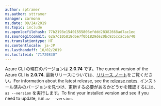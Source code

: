 ```yaml
---
author: sptramer
ms.author: sttramer
manager: carmonm
ms.date: 09/24/2019
ms.topic: include
ms.openlocfilehash: 77b2193e15401555806efddd28382668ad7ac1ec
ms.sourcegitcommit: 62a7c105818d6e7f0b1829de20bc935ccac5a740
ms.translationtype: HT
ms.contentlocale: ja-JP
ms.lasthandoff: 10/02/2019
ms.locfileid: "71720830"
---
```

<span data-ttu-id="2544a-101">Azure CLI の現在のバージョンは __2.0.74__ です。</span><span class="sxs-lookup"><span data-stu-id="2544a-101">The current version of the Azure CLI is __2.0.74__.</span></span> <span data-ttu-id="2544a-102">最新リリースについては、[リリース ノート](../release-notes-azure-cli.md)をご覧ください。</span><span class="sxs-lookup"><span data-stu-id="2544a-102">For information about the latest release, see the [release notes](../release-notes-azure-cli.md).</span></span> <span data-ttu-id="2544a-103">インストール済みのバージョンを見つけ、更新する必要があるかどうかを確認するには、`az --version` を実行します。</span><span class="sxs-lookup"><span data-stu-id="2544a-103">To find your installed version and see if you need to update, run `az --version`.</span></span>
